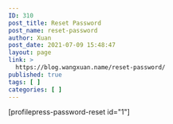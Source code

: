 ```yaml
---
ID: 310
post_title: Reset Password
post_name: reset-password
author: Xuan
post_date: 2021-07-09 15:48:47
layout: page
link: >
  https://blog.wangxuan.name/reset-password/
published: true
tags: [ ]
categories: [ ]
---
```

[profilepress-password-reset id="1"]